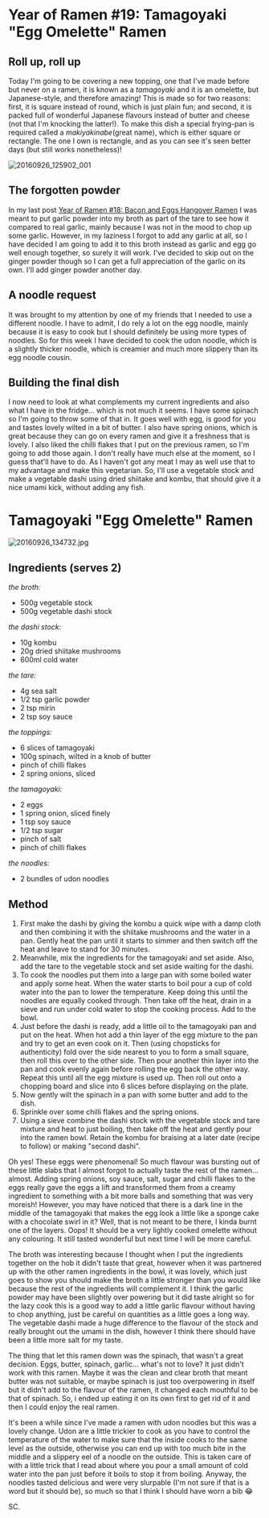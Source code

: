 # Year of Ramen #19: Tamagoyaki "Egg Omelette" Ramen

## Roll up, roll up

Today I'm going to be covering a new topping, one that I've made before but never on a ramen, it is known as a _tamagoyaki_ and it is an omelette, but Japanese-style, and therefore amazing! This is made so for two reasons: first, it is square instead of round, which is just plain fun; and second, it is packed full of wonderful Japanese flavours instead of butter and cheese (not that I'm knocking the latter!). To make this dish a special frying-pan is required called a _makiyakinabe_(great name), which is either square or rectangle. The one I own is rectangle, and as you can see it's seen better days (but still works nonetheless)!

![20160926_125902_001](https://cookingwithscarss.files.wordpress.com/2016/09/20160926_125902_001.jpg?w=600)

## The forgotten powder

In my last post [Year of Ramen #18: Bacon and Eggs Hangover Ramen](https://cookingwithscarss.wordpress.com/2016/09/24/year-of-ramen-18-bacon-and-eggs-hangover-ramen/) I was meant to put garlic powder into my broth as part of the tare to see how it compared to real garlic, mainly because I was not in the mood to chop up some garlic. However, in my laziness I forgot to add any garlic at all, so I have decided I am going to add it to this broth instead as garlic and egg go well enough together, so surely it will work. I've decided to skip out on the ginger powder though so I can get a full appreciation of the garlic on its own. I'll add ginger powder another day.

## A noodle request

It was brought to my attention by one of my friends that I needed to use a different noodle. I have to admit, I do rely a lot on the egg noodle, mainly because it is easy to cook but I should definitely be using more types of noodles. So for this week I have decided to cook the udon noodle, which is a slightly thicker noodle, which is creamier and much more slippery than its egg noodle cousin.

## Building the final dish

I now need to look at what complements my current ingredients and also what I have in the fridge... which is not much it seems. I have some spinach so I'm going to throw some of that in. It goes well with egg, is good for you and tastes lovely wilted in a bit of butter. I also have spring onions, which is great because they can go on every ramen and give it a freshness that is lovely. I also liked the chilli flakes that I put on the previous ramen, so I'm going to add those again. I don't really have much else at the moment, so I guess that'll have to do. As I haven't got any meat I may as well use that to my advantage and make this vegetarian. So, I'll use a vegetable stock and make a vegetable dashi using dried shiitake and kombu, that should give it a nice umami kick, without adding any fish.

# Tamagoyaki "Egg Omelette" Ramen

![20160926_134732.jpg](https://cookingwithscarss.files.wordpress.com/2016/09/20160926_134732.jpg)

## Ingredients (serves 2)

_the broth:_

* 500g vegetable stock
* 500g vegetable dashi stock

_the dashi stock:_

* 10g kombu
* 20g dried shiitake mushrooms
* 600ml cold water

_the tare:_

* 4g sea salt
* 1/2 tsp garlic powder
* 2 tsp mirin
* 2 tsp soy sauce

_the toppings:_

* 6 slices of tamagoyaki
* 100g spinach, wilted in a knob of butter
* pinch of chilli flakes
* 2 spring onions, sliced

_the tamagoyaki:_

* 2 eggs
* 1 spring onion, sliced finely
* 1 tsp soy sauce
* 1/2 tsp sugar
* pinch of salt
* pinch of chilli flakes

_the noodles:_

* 2 bundles of udon noodles

## Method

1. First make the dashi by giving the kombu a quick wipe with a damp cloth and then combining it with the shiitake mushrooms and the water in a pan. Gently heat the pan until it starts to simmer and then switch off the heat and leave to stand for 30 minutes.
2. Meanwhile, mix the ingredients for the tamagoyaki and set aside. Also, add the tare to the vegetable stock and set aside waiting for the dashi.
3. To cook the noodles put them into a large pan with some boiled water and apply some heat. When the water starts to boil pour a cup of cold water into the pan to lower the temperature. Keep doing this until the noodles are equally cooked through. Then take off the heat, drain in a sieve and run under cold water to stop the cooking process. Add to the bowl.
4. Just before the dashi is ready, add a little oil to the tamagoyaki pan and put on the heat. When hot add a thin layer of the egg mixture to the pan and try to get an even cook on it. Then (using chopsticks for authenticity) fold over the side nearest to you to form a small square, then roll this over to the other side. Then pour another thin layer into the pan and cook evenly again before rolling the egg back the other way. Repeat this until all the egg mixture is used up. Then roll out onto a chopping board and slice into 6 slices before displaying on the plate.
5. Now gently wilt the spinach in a pan with some butter and add to the dish.
6. Sprinkle over some chilli flakes and the spring onions.
7. Using a sieve combine the dashi stock with the vegetable stock and tare mixture and heat to just boiling, then take off the heat and gently pour into the ramen bowl. Retain the kombu for braising at a later date (recipe to follow) or making "second dashi".

Oh yes! These eggs were phenomenal! So much flavour was bursting out of these little slabs that I almost forgot to actually taste the rest of the ramen... almost. Adding spring onions, soy sauce, salt, sugar and chilli flakes to the eggs really gave the eggs a lift and transformed them from a creamy ingredient to something with a bit more balls and something that was very moreish! However, you may have noticed that there is a dark line in the middle of the tamagoyaki that makes the egg look a little like a sponge cake with a chocolate swirl in it? Well, that is not meant to be there, I kinda burnt one of the layers. Oops! It should be a very lightly cooked omelette without any colouring. It still tasted wonderful but next time I will be more careful.

The broth was interesting because I thought when I put the ingredients together on the hob it didn't taste that great, however when it was partnered up with the other ramen ingredients in the bowl, it was lovely, which just goes to show you should make the broth a little stronger than you would like because the rest of the ingredients will complement it. I think the garlic powder may have been slightly over powering but it did taste alright so for the lazy cook this is a good way to add a little garlic flavour without having to chop anything, just be careful on quantities as a little goes a long way. The vegetable dashi made a huge difference to the flavour of the stock and really brought out the umami in the dish, however I think there should have been a little more salt for my taste.

The thing that let this ramen down was the spinach, that wasn't a great decision. Eggs, butter, spinach, garlic... what's not to love? It just didn't work with this ramen. Maybe it was the clean and clear broth that meant butter was not suitable, or maybe spinach is just too overpowering in itself but it didn't add to the flavour of the ramen, it changed each mouthful to be that of spinach. So, i ended up eating it on its own first to get rid of it and then I could enjoy the real ramen.

It's been a while since I've made a ramen with udon noodles but this was a lovely change. Udon are a little trickier to cook as you have to control the temperature of the water to make sure that the inside cooks to the same level as the outside, otherwise you can end up with too much bite in the middle and a slippery eel of a noodle on the outside. This is taken care of with a little trick that I read about where you pour a small amount of cold water into the pan just before it boils to stop it from boiling. Anyway, the noodles tasted delicious and were very slurpable (I'm not sure if that is a word but it should be), so much so that I think I should have worn a bib 😂

SC.